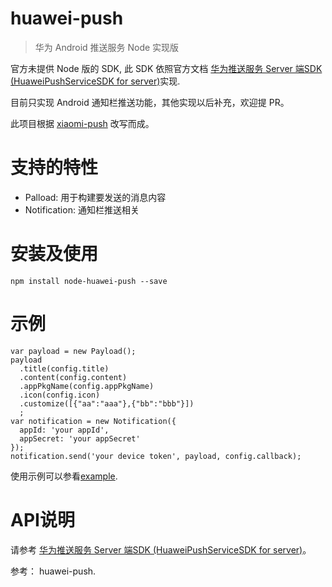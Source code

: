 # huawei-push
> 华为 Android 推送服务 Node 实现版

官方未提供 Node 版的 SDK, 此 SDK 依照官方文档 [华为推送服务 Server 端SDK (HuaweiPushServiceSDK for server)](http://developer.huawei.com/cn/consumer/wiki/index.php)实现.

目前只实现 Android 通知栏推送功能，其他实现以后补充，欢迎提 PR。

此项目根据 [xiaomi-push](https://github.com/isayme/xiaomi-push) 改写而成。

# 支持的特性

- Palload: 用于构建要发送的消息内容
- Notification: 通知栏推送相关

# 安装及使用

    npm install node-huawei-push --save

# 示例

```
var payload = new Payload();
payload
  .title(config.title)
  .content(config.content)
  .appPkgName(config.appPkgName)
  .icon(config.icon)
  .customize([{"aa":"aaa"},{"bb":"bbb"}])
  ;
var notification = new Notification({
  appId: 'your appId',
  appSecret: 'your appSecret'
});
notification.send('your device token', payload, config.callback);
```

使用示例可以参看[example](./example).

# API说明

请参考 [华为推送服务 Server 端SDK (HuaweiPushServiceSDK for server)](https://developer.huawei.com/consumer/cn/service/hms/catalog/huaweipush_agent.html?page=hmssdk_huaweipush_api_reference_agent_s1)。

参考： huawei-push.

